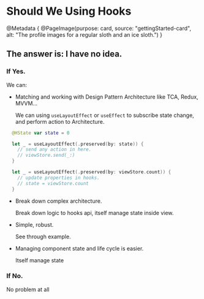 # Should We Using Hooks

@Metadata {
  @PageImage(purpose: card, source: "gettingStarted-card", alt: "The profile images for a regular sloth and an ice sloth.")
}

## The answer is: I have no idea.


### If Yes.

We can:

- Matching and working with Design Pattern Architecture like TCA, Redux, MVVM...

    We can using `useLayoutEffect` or `useEffect` to subscribe state change, and perform action to Architecture.

```swift
  @HState var state = 0

  let _ = useLayoutEffect(.preserved(by: state)) {
    // send any action in here.
    // viewStore.send(_:)
  }

  let _ = useLayoutEffect(.preserved(by: viewStore.count)) {
    // update properties in hooks.
    // state = viewStore.count
  }

```

- Break down complex architecture.

    Break down logic to hooks api, itself manage state inside view.

- Simple, robust.
    
    See through example.

- Managing component state and life cycle is easier.
    
    Itself manage state


### If No.

No problem at all
